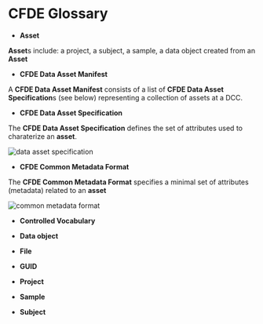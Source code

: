 # CFDE Glossary

* **Asset**

**Asset**s include: a project, a subject, a sample, a data object created from an **Asset**

* **CFDE Data Asset Manifest**

A **CFDE Data Asset Manifest** consists of a list of **CFDE Data Asset Specification**s (see below) representing a collection of assets at a DCC.

* **CFDE Data Asset Specification**

The **CFDE Data Asset Specification** defines the set of attributes used to charaterize an **asset**.

![data asset specification](https://user-images.githubusercontent.com/40363469/66134046-ac16bc80-e5c5-11e9-9b30-66407a3446e5.png)



* **CFDE Common Metadata Format**

The **CFDE Common Metadata Format** specifies a minimal set of attributes (metadata) related to an **asset**

![common metadata format](https://user-images.githubusercontent.com/40363469/66134031-a8833580-e5c5-11e9-9cc8-5e4b275fa20c.png)

* **Controlled Vocabulary**

* **Data object**

* **File**

* **GUID**

* **Project**

* **Sample**

* **Subject**

